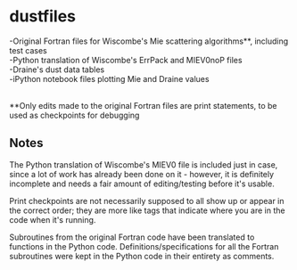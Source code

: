 # dustfiles #

-Original Fortran files for Wiscombe's Mie scattering algorithms**, including test cases <br />
-Python translation of Wiscombe's ErrPack and MIEV0noP files <br />
-Draine's dust data tables <br />
-iPython notebook files plotting Mie and Draine values <br />
<br />

**Only edits made to the original Fortran files are print statements, to be used as checkpoints for debugging

Notes
-----
The Python translation of Wiscombe's MIEV0 file is included just in case, since a lot of work has already been done on it - however, it is definitely incomplete and needs a fair amount of editing/testing before it's usable.

Print checkpoints are not necessarily supposed to all show up or appear in the correct order; they are more like tags that indicate where you are in the code when it's running.

Subroutines from the original Fortran code have been translated to functions in the Python code.
Definitions/specifications for all the Fortran subroutines were kept in the Python code in their entirety as comments.
